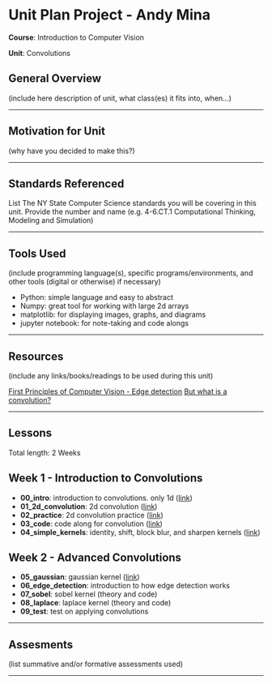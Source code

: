 # Unit Plan Project - Andy Mina

**Course**: Introduction to Computer Vision

**Unit**: Convolutions

## General Overview

(include here description of unit, what class(es) it fits into, when...)

---

## Motivation for Unit

(why have you decided to make this?)

---

## Standards Referenced

List The NY State Computer Science standards you will be covering in this unit. Provide the number and name (e.g. 4-6.CT.1 Computational Thinking, Modeling and Simulation)

---

## Tools Used

(include programming language(s), specific programs/environments, and other tools (digital or otherwise) if necessary)

- Python: simple language and easy to abstract
- Numpy: great tool for working with large 2d arrays
- matplotlib: for displaying images, graphs, and diagrams
- jupyter notebook: for note-taking and code alongs

---

## Resources

(include any links/books/readings to be used during this unit)

[First Principles of Computer Vision - Edge detection](https://www.youtube.com/watch?v=7AlwDYmjrcs&list=PL2zRqk16wsdqXEMpHrc4Qnb5rA1Cylrhx)
[But what is a convolution?](https://www.youtube.com/watch?v=KuXjwB4LzSA)

---

## Lessons

Total length: 2 Weeks

## Week 1 - Introduction to Convolutions

- **00_intro**: introduction to convolutions. only 1d ([link](https://docs.google.com/presentation/d/11pdHPVojeB6OlbLgoNgd-CBpvJaT4RZveCoZ5TnaaW8/edit#slide=id.g1ec69d811b7_0_398))
- **01_2d_convolution**: 2d convolution ([link](https://docs.google.com/presentation/d/1KBE6ZrM-yGWqdxQW7aD_52K_gtQfz4fl64GsiTuqy9k/edit?usp=sharing))
- **02_practice**: 2d convolution practice ([link](https://docs.google.com/presentation/d/1K5xAPhNa2sEDRKEm8MVIFe3VDQFIsBr05fRWi-kWkCA/edit?usp=sharing))
- **03_code**: code along for convolution ([link](https://docs.google.com/presentation/d/1ri1wx5nZXclDErU9JYBHkpxxuox9BSF0x1K7xOt2n-w/edit?usp=sharing))
- **04_simple_kernels**: identity, shift, block blur, and sharpen kernels ([link](https://docs.google.com/presentation/d/1dOw1Vll1ik9OVXRisWnkuTjH-LHsFdcOSNYJjxtFZYw/edit?usp=sharing))

## Week 2 - Advanced Convolutions

- **05_gaussian**: gaussian kernel ([link](https://docs.google.com/presentation/d/1h4kFeaTA_ZipaliPXnIYSE42pfDZcFE3QkcFABpYb5Y/edit?usp=sharing))
- **06_edge_detection**: introduction to how edge detection works
- **07_sobel**: sobel kernel (theory and code)
- **08_laplace**: laplace kernel (theory and code)
- **09_test**: test on applying convolutions

---

## Assesments

(list summative and/or formative assessments used)

---
